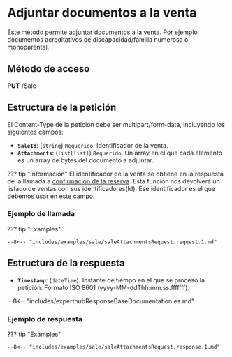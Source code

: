 # Adjuntar documentos a la venta

Este método permite adjuntar documentos a la venta. Por ejemplo documentos acreditativos de discapacidad/familia numerosa o monoparental.

## Método de acceso

**PUT** /Sale

## Estructura de la petición

El Content-Type de la petición debe ser multipart/form-data, incluyendo los siguientes campos:

- **``SaleId``**: (``string``) ``Requerido``. Identificador de la venta.
- **``Attachments``**: (``list[list]``) ``Requerido``. Un array en el que cada elemento es un array de bytes del documento a adjuntar. 

??? tip "Información"
        El identificador de la venta se obtiene en la respuesta de la llamada a [confirmación de la reserva](../ShoppingCart/sale.md). Esta función nos devolverá un listado de ventas con sus identificadores(Id). Ese identificador es el que debemos usar en este campo.
  
### Ejemplo de llamada

??? tip "Examples"

    --8<-- "includes/examples/sale/saleAttachmentsRequest.request.1.md"

## Estructura de la respuesta

- **``Timestamp``**: (``dateTime``). Instante de tiempo en el que se procesó la petición. Formato ISO 8601 (yyyy-MM-ddThh\:mm\:ss.fffffff).

--8<-- "includes/experthubResponseBaseDocumentation.es.md"

### Ejemplo de respuesta

??? tip "Examples"

    --8<-- "includes/examples/sale/saleAttachmentsRequest.response.1.md"
